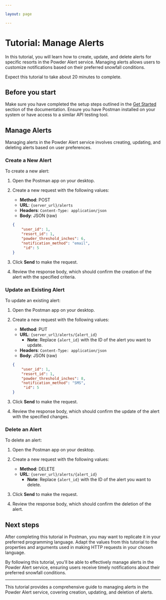 ```yaml
---

layout: page

---
```


# Tutorial: Manage Alerts

In this tutorial, you will learn how to create, update, and delete alerts for specific resorts in the Powder Alert service. Managing alerts allows users to customize notifications based on their preferred snowfall conditions.

Expect this tutorial to take about 20 minutes to complete.

## Before you start

Make sure you have completed the setup steps outlined in the [Get Started](../doc/get-started.md) section of the documentation. Ensure you have Postman installed on your system or have access to a similar API testing tool.

## Manage Alerts

Managing alerts in the Powder Alert service involves creating, updating, and deleting alerts based on user preferences.

### Create a New Alert

To create a new alert:

1. Open the Postman app on your desktop.

2. Create a new request with the following values:

    - **Method**: POST
    - **URL**: `{server_url}/alerts`
    - **Headers**: `Content-Type: application/json`
    - **Body**: JSON (raw)

    ```json
    {
        "user_id": 1,
        "resort_id": 1,
        "powder_threshold_inches": 6,
        "notification_method": "email",
         "id": 5
    }
    ```

3. Click **Send** to make the request.

4. Review the response body, which should confirm the creation of the alert with the specified criteria.

### Update an Existing Alert

To update an existing alert:

1. Open the Postman app on your desktop.

2. Create a new request with the following values:

    - **Method**: PUT
    - **URL**: `{server_url}/alerts/{alert_id}`
      - **Note**: Replace `{alert_id}` with the ID of the alert you want to update.
    - **Headers**: `Content-Type: application/json`
    - **Body**: JSON (raw)

    ```json
    {
        "user_id": 1,
        "resort_id": 1,
        "powder_threshold_inches": 8,
        "notification_method": "SMS",
         "id": 5
    }
    ```

3. Click **Send** to make the request.

4. Review the response body, which should confirm the update of the alert with the specified changes.

### Delete an Alert

To delete an alert:

1. Open the Postman app on your desktop.

2. Create a new request with the following values:

    - **Method**: DELETE
    - **URL**: `{server_url}/alerts/{alert_id}`
      - **Note**: Replace `{alert_id}` with the ID of the alert you want to delete.

3. Click **Send** to make the request.

4. Review the response body, which should confirm the deletion of the alert.

## Next steps

After completing this tutorial in Postman, you may want to replicate it in your preferred programming language. Adapt the values from this tutorial to the properties and arguments used in making HTTP requests in your chosen language.

By following this tutorial, you'll be able to effectively manage alerts in the Powder Alert service, ensuring users receive timely notifications about their preferred snowfall conditions.

---

This tutorial provides a comprehensive guide to managing alerts in the Powder Alert service, covering creation, updating, and deletion of alerts.
